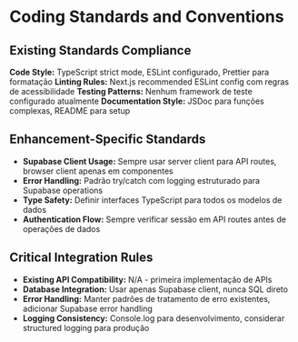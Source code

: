 # Coding Standards and Conventions

## Existing Standards Compliance
**Code Style:** TypeScript strict mode, ESLint configurado, Prettier para formatação
**Linting Rules:** Next.js recommended ESLint config com regras de acessibilidade
**Testing Patterns:** Nenhum framework de teste configurado atualmente
**Documentation Style:** JSDoc para funções complexas, README para setup

## Enhancement-Specific Standards
- **Supabase Client Usage:** Sempre usar server client para API routes, browser client apenas em componentes
- **Error Handling:** Padrão try/catch com logging estruturado para Supabase operations
- **Type Safety:** Definir interfaces TypeScript para todos os modelos de dados
- **Authentication Flow:** Sempre verificar sessão em API routes antes de operações de dados

## Critical Integration Rules
- **Existing API Compatibility:** N/A - primeira implementação de APIs
- **Database Integration:** Usar apenas Supabase client, nunca SQL direto
- **Error Handling:** Manter padrões de tratamento de erro existentes, adicionar Supabase error handling
- **Logging Consistency:** Console.log para desenvolvimento, considerar structured logging para produção